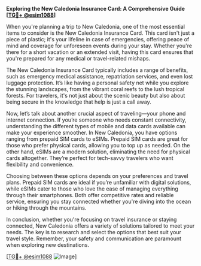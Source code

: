 **Exploring the New Caledonia Insurance Card: A Comprehensive Guide [[TG💪+ @esim1088](https://t.me/s/esim1088)]**

When you're planning a trip to New Caledonia, one of the most essential items to consider is the New Caledonia Insurance Card. This card isn't just a piece of plastic; it's your lifeline in case of emergencies, offering peace of mind and coverage for unforeseen events during your stay. Whether you're there for a short vacation or an extended visit, having this card ensures that you're prepared for any medical or travel-related mishaps.

The New Caledonia Insurance Card typically includes a range of benefits, such as emergency medical assistance, repatriation services, and even lost luggage protection. It’s like having a personal safety net while you explore the stunning landscapes, from the vibrant coral reefs to the lush tropical forests. For travelers, it's not just about the scenic beauty but also about being secure in the knowledge that help is just a call away.

Now, let’s talk about another crucial aspect of traveling—your phone and internet connection. If you’re someone who needs constant connectivity, understanding the different types of mobile and data cards available can make your experience smoother. In New Caledonia, you have options ranging from prepaid SIM cards to eSIMs. Prepaid SIM cards are great for those who prefer physical cards, allowing you to top up as needed. On the other hand, eSIMs are a modern solution, eliminating the need for physical cards altogether. They’re perfect for tech-savvy travelers who want flexibility and convenience.

Choosing between these options depends on your preferences and travel plans. Prepaid SIM cards are ideal if you’re unfamiliar with digital solutions, while eSIMs cater to those who love the ease of managing everything through their smartphones. Both offer competitive rates and reliable service, ensuring you stay connected whether you're diving into the ocean or hiking through the mountains.

In conclusion, whether you're focusing on travel insurance or staying connected, New Caledonia offers a variety of solutions tailored to meet your needs. The key is to research and select the options that best suit your travel style. Remember, your safety and communication are paramount when exploring new destinations.

[[TG💪+ @esim1088](https://t.me/s/esim1088) ![Image](https://i.postimg.cc/Y0z9fWf4/image.png)]